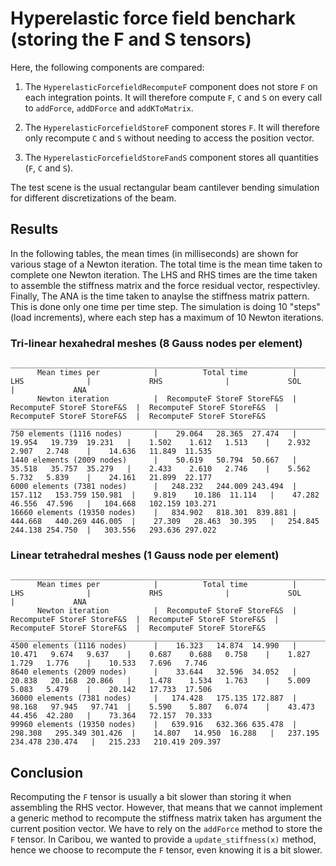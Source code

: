 # Hyperelastic force field benchark (storing the F and S tensors)

Here, the following components are compared:
1. The `HyperelasticForcefieldRecomputeF` component does not store `F`
on each integration points. It will therefore compute `F`, `C` and `S` on every call to 
`addForce`, `addDForce` and `addKToMatrix`.
   
2. The `HyperelasticForcefieldStoreF` component stores `F`. It will therefore only 
recompute `C` and `S` without needing to access the position vector.
   
3. The `HyperelasticForcefieldStoreFandS` component stores all quantities (`F`, `C` and `S`).

The test scene is the usual rectangular beam cantilever bending simulation
for different discretizations of the beam.

## Results
In the following tables, the mean times (in milliseconds) are shown for various stage of 
a Newton iteration. The total time is the mean time taken to complete one Newton iteration.
The LHS and RHS times are the time taken to assemble the stiffness matrix and the force 
residual vector, respectivley. Finally, The ANA is the time taken to anaylse the stiffness
matrix pattern. This is done only one time per time step. The simulation is doing 10 "steps" 
(load increments), where each step has a maximum of 10 Newton iterations.

### Tri-linear hexahedral meshes (8 Gauss nodes per element)

```
_________________________________________________________________________________________________________________________________________________________________________________________
      Mean times per            |          Total time          |             LHS              |             RHS              |             SOL              |             ANA              
      Newton iteration          |  RecomputeF StoreF StoreF&S  |  RecomputeF StoreF StoreF&S  |  RecomputeF StoreF StoreF&S  |  RecomputeF StoreF StoreF&S  |  RecomputeF StoreF StoreF&S  
_________________________________________________________________________________________________________________________________________________________________________________________
750 elements (1116 nodes)       |    29.064   28.365  27.474   |    19.954   19.739  19.231   |    1.502    1.612   1.513    |    2.932    2.907   2.748    |    14.636   11.849  11.535   
1440 elements (2009 nodes)      |    50.619   50.794  50.667   |    35.518   35.757  35.279   |    2.433    2.610   2.746    |    5.562    5.732   5.839    |    24.161   21.899  22.177  
6000 elements (7381 nodes)      |   248.232   244.009 243.494  |   157.112   153.759 150.981  |    9.819    10.186  11.114   |    47.282   46.556  47.596   |   104.668   102.159 103.271   
16660 elements (19350 nodes)    |   834.902   818.301  839.881 |   444.668   440.269 446.005  |    27.309   28.463  30.395   |   254.845   244.138 254.750  |   303.556   293.636 297.022   
```
### Linear tetrahedral meshes (1 Gauss node per element)
```
_________________________________________________________________________________________________________________________________________________________________________________________
      Mean times per            |          Total time          |             LHS              |             RHS              |             SOL              |             ANA              
      Newton iteration          |  RecomputeF StoreF StoreF&S  |  RecomputeF StoreF StoreF&S  |  RecomputeF StoreF StoreF&S  |  RecomputeF StoreF StoreF&S  |  RecomputeF StoreF StoreF&S  
_________________________________________________________________________________________________________________________________________________________________________________________
4500 elements (1116 nodes)      |    16.323   14.874  14.990   |    10.471   9.674   9.637    |    0.687    0.688   0.758    |    1.827    1.729   1.776    |    10.533   7.696   7.746
8640 elements (2009 nodes)      |    33.644   32.596  34.052   |    20.838   20.168  20.866   |    1.478    1.534   1.763    |    5.009    5.083   5.479    |    20.142   17.733  17.506      
36000 elements (7381 nodes)     |   174.428   175.135 172.887  |    98.168   97.945   97.741  |    5.590    5.807   6.074    |    43.473   44.456  42.280   |    73.364   72.157  70.333      
99960 elements (19350 nodes)    |   639.916   632.366 635.478  |   298.308   295.349 301.426  |    14.807   14.950  16.288   |   237.195   234.478 230.474   |   215.233   210.419 209.397      
```

## Conclusion
Recomputing the `F` tensor is usually a bit slower than storing it when assembling the RHS vector.
However, that means that we cannot implement a generic method to recompute the stiffness matrix
taken has argument the current position vector. We have to rely on the `addForce` method to
store the `F` tensor. In Caribou, we wanted to provide a `update_stiffness(x)` method, hence
we choose to recompute the `F` tensor, even knowing it is a bit slower.